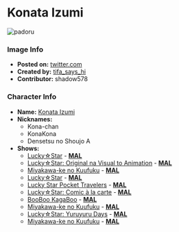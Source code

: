 # Konata Izumi

![padoru](https://raw.githubusercontent.com/shadow578/Padoru-Padoru/master/Padoru/lucky-star-konata-izumi.png "Konata Izumi")

### Image Info
* **Posted on:**     [twitter.com](https://twitter.com/Tifa_says_Hi/status/1074088401958187008)
* **Created by:**    [tifa_says_hi](https://github.com/shadow578/Padoru-Padoru/blob/master/table-of-contents/creators/tifasayshi.md)
* **Contributor:**   shadow578

### Character Info
* **Name:**   [Konata Izumi](https://myanimelist.net/character/2169)
* **Nicknames:**
  * Kona-chan
  * KonaKona
  * Densetsu no Shoujo A
* **Shows:**
  * [Lucky☆Star](https://github.com/shadow578/Padoru-Padoru/blob/master/table-of-contents/shows/LuckyStar.md) - [__MAL__](https://myanimelist.net/anime/1887/Lucky☆Star)
  * [Lucky☆Star: Original na Visual to Animation](https://github.com/shadow578/Padoru-Padoru/blob/master/table-of-contents/shows/LuckyStarOriginalnaVisualtoAnimation.md) - [__MAL__](https://myanimelist.net/anime/4472/Lucky☆Star__Original_na_Visual_to_Animation)
  * [Miyakawa-ke no Kuufuku](https://github.com/shadow578/Padoru-Padoru/blob/master/table-of-contents/shows/MiyakawakenoKuufuku.md) - [__MAL__](https://myanimelist.net/anime/17637/Miyakawa-ke_no_Kuufuku)
  * [Lucky☆Star](https://github.com/shadow578/Padoru-Padoru/blob/master/table-of-contents/shows/LuckyStar.md) - [__MAL__](https://myanimelist.net/manga/587/Lucky☆Star)
  * [Lucky Star Pocket Travelers](https://github.com/shadow578/Padoru-Padoru/blob/master/table-of-contents/shows/LuckyStarPocketTravelers.md) - [__MAL__](https://myanimelist.net/manga/4505/Lucky_Star_Pocket_Travelers)
  * [Lucky☆Star: Comic à la carte](https://github.com/shadow578/Padoru-Padoru/blob/master/table-of-contents/shows/LuckyStarComicàlacarte.md) - [__MAL__](https://myanimelist.net/manga/19017/Lucky☆Star__Comic_à_la_carte)
  * [BooBoo KagaBoo](https://github.com/shadow578/Padoru-Padoru/blob/master/table-of-contents/shows/BooBooKagaBoo.md) - [__MAL__](https://myanimelist.net/manga/20501/BooBoo_KagaBoo)
  * [Miyakawa-ke no Kuufuku](https://github.com/shadow578/Padoru-Padoru/blob/master/table-of-contents/shows/MiyakawakenoKuufuku.md) - [__MAL__](https://myanimelist.net/manga/40019/Miyakawa-ke_no_Kuufuku)
  * [Lucky☆Star: Yuruyuru Days](https://github.com/shadow578/Padoru-Padoru/blob/master/table-of-contents/shows/LuckyStarYuruyuruDays.md) - [__MAL__](https://myanimelist.net/manga/60025/Lucky☆Star__Yuruyuru_Days)
  * [Miyakawa-ke no Kuufuku](https://github.com/shadow578/Padoru-Padoru/blob/master/table-of-contents/shows/MiyakawakenoKuufuku.md) - [__MAL__](https://myanimelist.net/manga/91817/Miyakawa-ke_no_Kuufuku)


